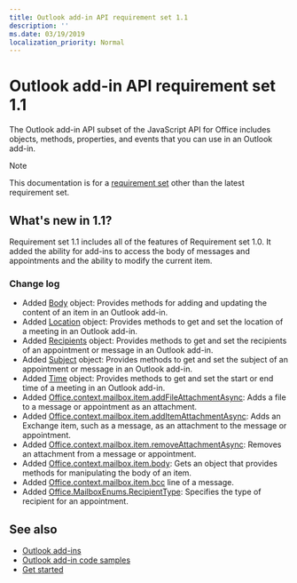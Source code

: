 ```yaml
---
title: Outlook add-in API requirement set 1.1
description: ''
ms.date: 03/19/2019
localization_priority: Normal
---
```


# Outlook add-in API requirement set 1.1

The Outlook add-in API subset of the JavaScript API for Office includes objects, methods, properties, and events that you can use in an Outlook add-in.

> [!NOTE]
> This documentation is for a [requirement set](/office/dev/add-ins/reference/requirement-sets/outlook-api-requirement-sets) other than the latest requirement set. 

## What's new in 1.1?

Requirement set 1.1 includes all of the features of Requirement set 1.0. It added the ability for add-ins to access the body of messages and appointments and the ability to modify the current item.

### Change log

- Added [Body](/javascript/api/outlook_1_1/office.body) object: Provides methods for adding and updating the content of an item in an Outlook add-in.
- Added [Location](/javascript/api/outlook_1_1/office.location) object: Provides methods to get and set the location of a meeting in an Outlook add-in.
- Added [Recipients](/javascript/api/outlook_1_1/office.recipients) object: Provides methods to get and set the recipients of an appointment or message in an Outlook add-in.
- Added [Subject](/javascript/api/outlook_1_1/office.subject) object: Provides methods to get and set the subject of an appointment or message in an Outlook add-in.
- Added [Time](/javascript/api/outlook_1_1/office.time) object: Provides methods to get and set the start or end time of a meeting in an Outlook add-in.
- Added [Office.context.mailbox.item.addFileAttachmentAsync](office.context.mailbox.item.md#addfileattachmentasyncuri-attachmentname-options-callback): Adds a file to a message or appointment as an attachment.
- Added [Office.context.mailbox.item.addItemAttachmentAsync](office.context.mailbox.item.md#additemattachmentasyncitemid-attachmentname-options-callback): Adds an Exchange item, such as a message, as an attachment to the message or appointment.
- Added [Office.context.mailbox.item.removeAttachmentAsync](office.context.mailbox.item.md#removeattachmentasyncattachmentid-options-callback): Removes an attachment from a message or appointment.
- Added [Office.context.mailbox.item.body](office.context.mailbox.item.md#body-body): Gets an object that provides methods for manipulating the body of an item.
- Added [Office.context.mailbox.item.bcc](office.context.mailbox.item.md#bcc-recipients) line of a message.
- Added [Office.MailboxEnums.RecipientType](/javascript/api/outlook_1_1/office.mailboxenums.recipienttype): Specifies the type of recipient for an appointment.

## See also

- [Outlook add-ins](/outlook/add-ins/)
- [Outlook add-in code samples](https://developer.microsoft.com/outlook/gallery/?filterBy=Outlook,Samples,Add-ins)
- [Get started](/outlook/add-ins/quick-start)
